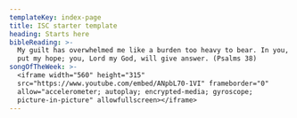 ```yaml
---
templateKey: index-page
title: ISC starter template
heading: Starts here
bibleReading: >-
  My guilt has overwhelmed me like a burden too heavy to bear. In you, Lord, I
  put my hope; you, Lord my God, will give answer. (Psalms 38)
songOfTheWeek: >-
  <iframe width="560" height="315"
  src="https://www.youtube.com/embed/ANpbL70-1VI" frameborder="0"
  allow="accelerometer; autoplay; encrypted-media; gyroscope;
  picture-in-picture" allowfullscreen></iframe>
---
```


